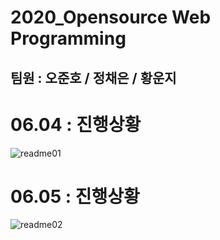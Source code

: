 # 2020_Opensource Web Programming
## 팀원 : 오준호 / 정채은 / 황운지

# 06.04 : 진행상황

![readme01](https://user-images.githubusercontent.com/50094387/83753176-c5b45a80-a6a4-11ea-9554-b282931c3a06.jpg)

# 06.05 : 진행상황

![readme02](https://user-images.githubusercontent.com/50094387/83866338-a54ad580-a762-11ea-88cc-66210f203195.jpg)

